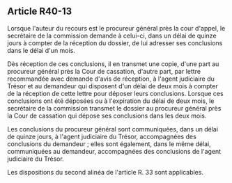Article R40-13
----
Lorsque l'auteur du recours est le procureur général près la cour d'appel, le
secrétaire de la commission demande à celui-ci, dans un délai de quinze jours à
compter de la réception du dossier, de lui adresser ses conclusions dans le
délai d'un mois.

Dès réception de ces conclusions, il en transmet une copie, d'une part au
procureur général près la Cour de cassation, d'autre part, par lettre
recommandée avec demande d'avis de réception, à l'agent judiciaire du Trésor et
au demandeur qui disposent d'un délai de deux mois à compter de la réception de
cette lettre pour déposer leurs conclusions. Lorsque ces conclusions ont été
déposées ou à l'expiration du délai de deux mois, le secrétaire de la commission
transmet le dossier au procureur général près la Cour de cassation qui dépose
ses conclusions dans les deux mois.

Les conclusions du procureur général sont communiquées, dans un délai de quinze
jours, à l'agent judiciaire du Trésor, accompagnées des conclusions du demandeur
; elles sont également, dans le même délai, communiquées au demandeur,
accompagnées des conclusions de l'agent judiciaire du Trésor.

Les dispositions du second alinéa de l'article R. 33 sont applicables.
